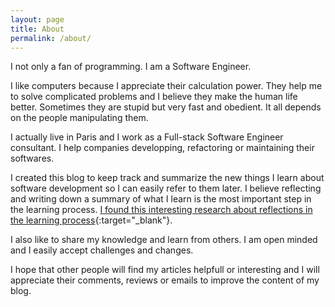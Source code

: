 ```yaml
---
layout: page
title: About
permalink: /about/
---
```


I not only a fan of programming. I am a Software Engineer.  

I like computers because I appreciate their calculation power. They help me to solve complicated problems and I believe they make the human life better. Sometimes they are stupid but very fast and obedient. It all depends on the people manipulating them.   

I actually live in Paris and I work as a Full-stack Software Engineer consultant. I help companies developping, refactoring or maintaining their softwares.  

I created this blog to keep track and summarize the new things I learn about software development so I can easily refer to them later. I believe reflecting and writing down a summary of what I learn is the most important step in the learning process. [I found this interesting research about reflections in the learning process](https://sites.google.com/site/reflection4learning/why-reflect){:target="_blank"}.  

I also like to share my knowledge and learn from others. I am open minded and I easily accept challenges and changes.  

I hope that other people will find my articles helpfull or interesting and I will appreciate their comments, reviews or emails to improve the content of my blog.